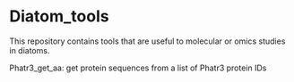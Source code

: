 # Diatom_tools

This repository contains tools that are useful to molecular or omics studies in diatoms.

Phatr3_get_aa: get protein sequences from a list of Phatr3 protein IDs
